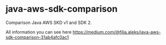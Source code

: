 # java-aws-sdk-comparison
Comparison Java AWS SKD v1 and SDK 2.

All information you can see here https://medium.com/@filia.aleks/java-aws-sdk-comparison-31ab4afc0ac1
